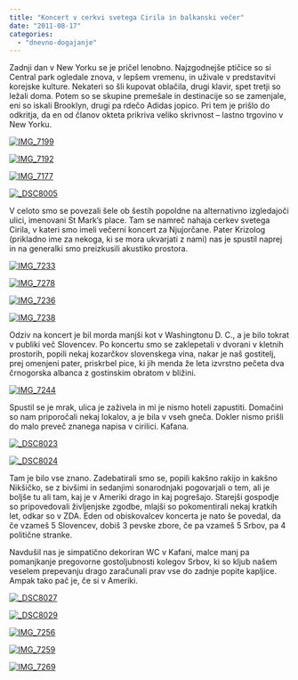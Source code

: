 ```yaml
---
title: "Koncert v cerkvi svetega Cirila in balkanski večer"
date: "2011-08-17"
categories:
  - "dnevno-dogajanje"
---
```


Zadnji dan v New Yorku se je pričel lenobno. Najzgodnejše ptičice so si Central park ogledale znova, v lepšem vremenu, in uživale v predstavitvi korejske kulture. Nekateri so šli kupovat oblačila, drugi klavir, spet tretji so ležali doma. Potem so se skupine premešale in destinacije so se zamenjale, eni so iskali Brooklyn, drugi pa rdečo Adidas jopico. Pri tem je prišlo do odkritja, da en od članov okteta prikriva veliko skrivnost – lastno trgovino v New Yorku.

[![IMG_7199](/images/amerika/img_7199.jpg "IMG_7199")](/images/amerika/img_7199.jpg)

[![IMG_7192](/images/amerika/img_7192.jpg "IMG_7192")](/images/amerika/img_7192.jpg)

[![IMG_7177](/images/amerika/img_7177.jpg "IMG_7177")](/images/amerika/img_7177.jpg)

[![_DSC8005](/images/amerika/dsc8005.jpg "_DSC8005")](/images/amerika/dsc8005.jpg)

V celoto smo se povezali šele ob šestih popoldne na alternativno izgledajoči ulici, imenovani St Mark’s place. Tam se namreč nahaja cerkev svetega Cirila, v kateri smo imeli večerni koncert za Njujorčane. Pater Krizolog (prikladno ime za nekoga, ki se mora ukvarjati z nami) nas je spustil naprej in na generalki smo preizkusili akustiko prostora.

[![IMG_7233](/images/amerika/img_7233.jpg "IMG_7233")](/images/amerika/img_7233.jpg)

[![IMG_7278](/images/amerika/img_7278.jpg "IMG_7278")](/images/amerika/img_7278.jpg)

[![IMG_7236](/images/amerika/img_7236.jpg "IMG_7236")](/images/amerika/img_7236.jpg)

[![IMG_7238](/images/amerika/img_7238.jpg "IMG_7238")](/images/amerika/img_7238.jpg)

Odziv na koncert je bil morda manjši kot v Washingtonu D. C., a je bilo tokrat v publiki več Slovencev. Po koncertu smo se zaklepetali v dvorani v kletnih prostorih, popili nekaj kozarčkov slovenskega vina, nakar je naš gostitelj, prej omenjeni pater, priskrbel pice, ki jih menda že leta izvrstno pečeta dva črnogorska albanca z gostinskim obratom v bližini.

[![IMG_7244](/images/amerika/img_7244.jpg "IMG_7244")](/images/amerika/img_7244.jpg)

Spustil se je mrak, ulica je zaživela in mi je nismo hoteli zapustiti. Domačini so nam priporočali nekaj lokalov, a je bila v vseh gneča. Dokler nismo prišli do malo preveč znanega napisa v cirilici. Kafana.

[![_DSC8023](/images/amerika/dsc8023.jpg "_DSC8023")](/images/amerika/dsc8023.jpg)

[![_DSC8024](/images/amerika/dsc8024.jpg "_DSC8024")](/images/amerika/dsc8024.jpg)

Tam je bilo vse znano. Zadebatirali smo se, popili kakšno rakijo in kakšno Nikšičko, se z bivšimi in sedanjimi sonarodnjaki pogovarjali o tem, ali je boljše tu ali tam, kaj je v Ameriki drago in kaj pogrešajo. Starejši gospodje so pripovedovali življenjske zgodbe, mlajši so pokomentirali nekaj kratkih let, odkar so v ZDA. Eden od obiskovalcev koncerta je nato še povedal, da če vzameš 5 Slovencev, dobiš 3 pevske zbore, če pa vzameš 5 Srbov, pa 4 politične stranke.

Navdušil nas je simpatično dekoriran WC v Kafani, malce manj pa pomanjkanje pregovorne gostoljubnosti kolegov Srbov, ki so kljub našem veselem prepevanju drago zaračunali prav vse do zadnje popite kapljice. Ampak tako pač je, če si v Ameriki.

[![_DSC8027](/images/amerika/dsc8027.jpg "_DSC8027")](/images/amerika/dsc8027.jpg)

[![_DSC8029](/images/amerika/dsc8029.jpg "_DSC8029")](/images/amerika/dsc8029.jpg)

[![IMG_7256](/images/amerika/img_7256.jpg "IMG_7256")](/images/amerika/img_7256.jpg)

[![IMG_7259](/images/amerika/img_7259.jpg "IMG_7259")](/images/amerika/img_7259.jpg)

[![IMG_7269](/images/amerika/img_7269.jpg "IMG_7269")](/images/amerika/img_7269.jpg)
